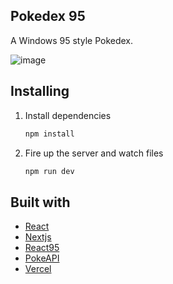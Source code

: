 ## Pokedex 95

A Windows 95 style Pokedex.

![image](https://github.com/TomTossu/windows95-pokedex/assets/45078144/67183df9-0be3-4c72-8085-cae3a280ff4f)

## Installing

1. Install dependencies

   ```bash
   npm install
   ```

2. Fire up the server and watch files

   ```bash
   npm run dev
   ```
   
## Built with

- [React](https://reactjs.org)
- [Nextjs](https://nextjs.org)
- [React95](https://github.com/arturbien/React95)
- [PokeAPI](https://pokeapi.co)
- [Vercel](https://vercel.com)
